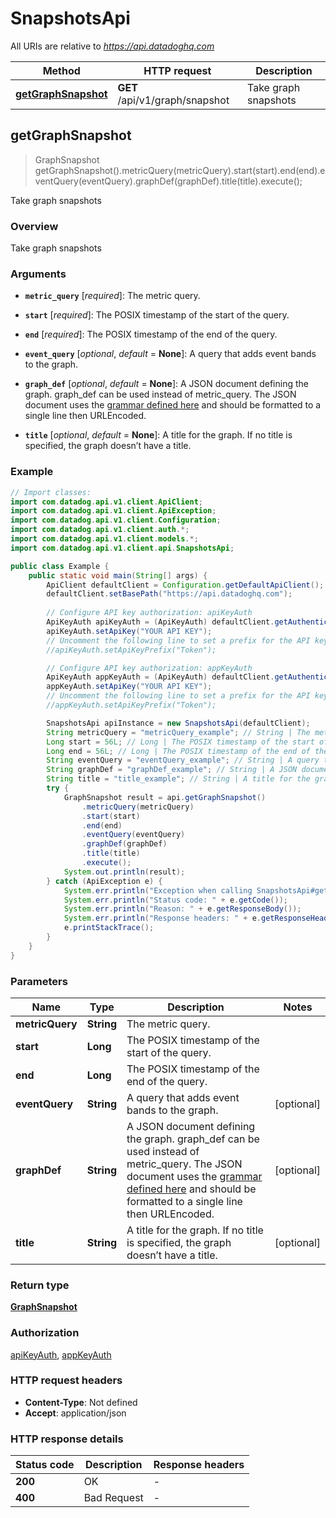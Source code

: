 # SnapshotsApi

All URIs are relative to *https://api.datadoghq.com*

Method | HTTP request | Description
------------- | ------------- | -------------
[**getGraphSnapshot**](SnapshotsApi.md#getGraphSnapshot) | **GET** /api/v1/graph/snapshot | Take graph snapshots



## getGraphSnapshot


> GraphSnapshot getGraphSnapshot().metricQuery(metricQuery).start(start).end(end).eventQuery(eventQuery).graphDef(graphDef).title(title).execute();

Take graph snapshots

### Overview
Take graph snapshots
### Arguments
* **`metric_query`** [*required*]: The metric query.
* **`start`** [*required*]: The POSIX timestamp of the start of the query.
* **`end`** [*required*]: The POSIX timestamp of the end of the query.
* **`event_query`** [*optional*, *default* = **None**]: A query that adds event bands to the graph.
* **`graph_def`** [*optional*, *default* = **None**]: A JSON document defining the graph.
  graph_def can be used instead of metric_query. The JSON document uses the
  [grammar defined here](https://docs.datadoghq.com/graphing/graphing_json/#grammar)
  and should be formatted to a single line then URLEncoded.

* **`title`** [*optional*, *default* = **None**]: A title for the graph.
  If no title is specified, the graph doesn’t have a title.

### Example

```java
// Import classes:
import com.datadog.api.v1.client.ApiClient;
import com.datadog.api.v1.client.ApiException;
import com.datadog.api.v1.client.Configuration;
import com.datadog.api.v1.client.auth.*;
import com.datadog.api.v1.client.models.*;
import com.datadog.api.v1.client.api.SnapshotsApi;

public class Example {
    public static void main(String[] args) {
        ApiClient defaultClient = Configuration.getDefaultApiClient();
        defaultClient.setBasePath("https://api.datadoghq.com");
        
        // Configure API key authorization: apiKeyAuth
        ApiKeyAuth apiKeyAuth = (ApiKeyAuth) defaultClient.getAuthentication("apiKeyAuth");
        apiKeyAuth.setApiKey("YOUR API KEY");
        // Uncomment the following line to set a prefix for the API key, e.g. "Token" (defaults to null)
        //apiKeyAuth.setApiKeyPrefix("Token");

        // Configure API key authorization: appKeyAuth
        ApiKeyAuth appKeyAuth = (ApiKeyAuth) defaultClient.getAuthentication("appKeyAuth");
        appKeyAuth.setApiKey("YOUR API KEY");
        // Uncomment the following line to set a prefix for the API key, e.g. "Token" (defaults to null)
        //appKeyAuth.setApiKeyPrefix("Token");

        SnapshotsApi apiInstance = new SnapshotsApi(defaultClient);
        String metricQuery = "metricQuery_example"; // String | The metric query.
        Long start = 56L; // Long | The POSIX timestamp of the start of the query.
        Long end = 56L; // Long | The POSIX timestamp of the end of the query.
        String eventQuery = "eventQuery_example"; // String | A query that adds event bands to the graph.
        String graphDef = "graphDef_example"; // String | A JSON document defining the graph. graph_def can be used instead of metric_query. The JSON document uses the [grammar defined here](https://docs.datadoghq.com/graphing/graphing_json/#grammar) and should be formatted to a single line then URLEncoded.
        String title = "title_example"; // String | A title for the graph. If no title is specified, the graph doesn’t have a title.
        try { 
            GraphSnapshot result = api.getGraphSnapshot()
                .metricQuery(metricQuery)
                .start(start)
                .end(end)
                .eventQuery(eventQuery)
                .graphDef(graphDef)
                .title(title)
                .execute();
            System.out.println(result);
        } catch (ApiException e) {
            System.err.println("Exception when calling SnapshotsApi#getGraphSnapshot");
            System.err.println("Status code: " + e.getCode());
            System.err.println("Reason: " + e.getResponseBody());
            System.err.println("Response headers: " + e.getResponseHeaders());
            e.printStackTrace();
        }
    }
}
```

### Parameters


Name | Type | Description  | Notes
------------- | ------------- | ------------- | -------------
 **metricQuery** | **String**| The metric query. |
 **start** | **Long**| The POSIX timestamp of the start of the query. |
 **end** | **Long**| The POSIX timestamp of the end of the query. |
 **eventQuery** | **String**| A query that adds event bands to the graph. | [optional]
 **graphDef** | **String**| A JSON document defining the graph. graph_def can be used instead of metric_query. The JSON document uses the [grammar defined here](https://docs.datadoghq.com/graphing/graphing_json/#grammar) and should be formatted to a single line then URLEncoded. | [optional]
 **title** | **String**| A title for the graph. If no title is specified, the graph doesn’t have a title. | [optional]

### Return type

[**GraphSnapshot**](GraphSnapshot.md)

### Authorization

[apiKeyAuth](../README.md#apiKeyAuth), [appKeyAuth](../README.md#appKeyAuth)

### HTTP request headers

- **Content-Type**: Not defined
- **Accept**: application/json

### HTTP response details
| Status code | Description | Response headers |
|-------------|-------------|------------------|
| **200** | OK |  -  |
| **400** | Bad Request |  -  |

